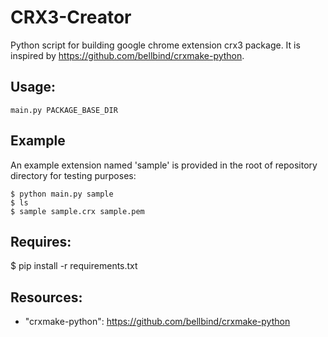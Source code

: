 # CRX3-Creator

Python script for building google chrome extension crx3 package.
It is inspired by https://github.com/bellbind/crxmake-python.

## Usage:

    main.py PACKAGE_BASE_DIR

## Example

An example extension named 'sample' is provided in the root of repository
directory for testing purposes:

    $ python main.py sample
    $ ls
    $ sample sample.crx sample.pem

## Requires:

  $ pip install -r requirements.txt

## Resources:

- "crxmake-python": https://github.com/bellbind/crxmake-python
